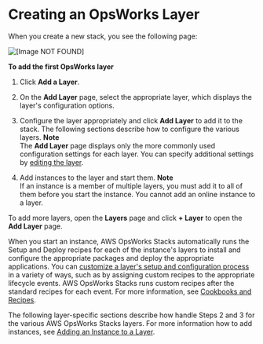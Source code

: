 # Creating an OpsWorks Layer<a name="workinglayers-basics-create"></a>

When you create a new stack, you see the following page:

![\[Image NOT FOUND\]](http://docs.aws.amazon.com/opsworks/latest/userguide/images/new_stack_page_layers.png)

**To add the first OpsWorks layer**

1. Click **Add a Layer**\.

1. On the **Add Layer** page, select the appropriate layer, which displays the layer's configuration options\.

1. Configure the layer appropriately and click **Add Layer** to add it to the stack\. The following sections describe how to configure the various layers\.
**Note**  
The **Add Layer** page displays only the more commonly used configuration settings for each layer\. You can specify additional settings by [editing the layer](workinglayers-basics-edit.md)\. 

1. Add instances to the layer and start them\. 
**Note**  
If an instance is a member of multiple layers, you must add it to all of them before you start the instance\. You cannot add an online instance to a layer\.

To add more layers, open the **Layers** page and click **\+ Layer** to open the **Add Layer** page\.

When you start an instance, AWS OpsWorks Stacks automatically runs the Setup and Deploy recipes for each of the instance's layers to install and configure the appropriate packages and deploy the appropriate applications\. You can [customize a layer's setup and configuration process](customizing.md) in a variety of ways, such as by assigning custom recipes to the appropriate lifecycle events\. AWS OpsWorks Stacks runs custom recipes after the standard recipes for each event\. For more information, see [Cookbooks and Recipes](workingcookbook.md)\.

The following layer\-specific sections describe how handle Steps 2 and 3 for the various AWS OpsWorks Stacks layers\. For more information how to add instances, see [Adding an Instance to a Layer](workinginstances-add.md)\.